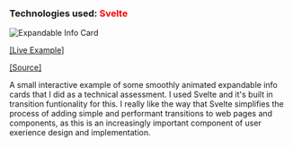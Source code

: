 ### Technologies used: <span style="color:red">Svelte</span>

![Expandable Info Card](https://bluephosphor.github.io/portfolio/asset/img/projects/info_card.png)

<a class="source-link" target="_blank" href="https://bluephosphor.github.io/portfolio/asset/example/info-cards/index.html">[Live Example]</a>

<a class="source-link" target="_blank" href="https://github.com/bluephosphor/expandable-info-page/tree/main/src">[Source]</a>

A small interactive example of some smoothly animated expandable info cards that I did as a technical assessment. I used Svelte and it's built in transition funtionality for this. I really like the way that Svelte simplifies the process of adding simple and performant transitions to web pages and components, as this is an increasingly important component of user exerience design and implementation.
